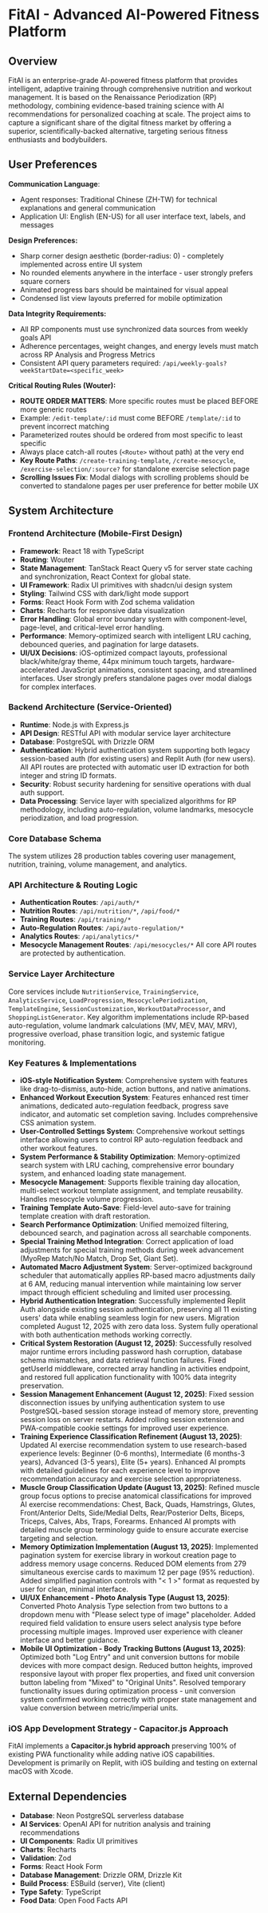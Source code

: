 # FitAI - Advanced AI-Powered Fitness Platform

## Overview
FitAI is an enterprise-grade AI-powered fitness platform that provides intelligent, adaptive training through comprehensive nutrition and workout management. It is based on the Renaissance Periodization (RP) methodology, combining evidence-based training science with AI recommendations for personalized coaching at scale. The project aims to capture a significant share of the digital fitness market by offering a superior, scientifically-backed alternative, targeting serious fitness enthusiasts and bodybuilders.

## User Preferences
**Communication Language**:
- Agent responses: Traditional Chinese (ZH-TW) for technical explanations and general communication
- Application UI: English (EN-US) for all user interface text, labels, and messages

**Design Preferences:**
- Sharp corner design aesthetic (border-radius: 0) - completely implemented across entire UI system
- No rounded elements anywhere in the interface - user strongly prefers square corners
- Animated progress bars should be maintained for visual appeal
- Condensed list view layouts preferred for mobile optimization

**Data Integrity Requirements:**
- All RP components must use synchronized data sources from weekly goals API
- Adherence percentages, weight changes, and energy levels must match across RP Analysis and Progress Metrics
- Consistent API query parameters required: `/api/weekly-goals?weekStartDate=<specific_week>`

**Critical Routing Rules (Wouter):**
- **ROUTE ORDER MATTERS**: More specific routes must be placed BEFORE more generic routes
- Example: `/edit-template/:id` must come BEFORE `/template/:id` to prevent incorrect matching
- Parameterized routes should be ordered from most specific to least specific
- Always place catch-all routes (`<Route>` without path) at the very end
- **Key Route Paths**: `/create-training-template`, `/create-mesocycle`, `/exercise-selection/:source?` for standalone exercise selection page
- **Scrolling Issues Fix**: Modal dialogs with scrolling problems should be converted to standalone pages per user preference for better mobile UX

## System Architecture

### Frontend Architecture (Mobile-First Design)
- **Framework**: React 18 with TypeScript
- **Routing**: Wouter
- **State Management**: TanStack React Query v5 for server state caching and synchronization, React Context for global state.
- **UI Framework**: Radix UI primitives with shadcn/ui design system
- **Styling**: Tailwind CSS with dark/light mode support
- **Forms**: React Hook Form with Zod schema validation
- **Charts**: Recharts for responsive data visualization
- **Error Handling**: Global error boundary system with component-level, page-level, and critical-level error handling.
- **Performance**: Memory-optimized search with intelligent LRU caching, debounced queries, and pagination for large datasets.
- **UI/UX Decisions**: iOS-optimized compact layouts, professional black/white/gray theme, 44px minimum touch targets, hardware-accelerated JavaScript animations, consistent spacing, and streamlined interfaces. User strongly prefers standalone pages over modal dialogs for complex interfaces.

### Backend Architecture (Service-Oriented)
- **Runtime**: Node.js with Express.js
- **API Design**: RESTful API with modular service layer architecture
- **Database**: PostgreSQL with Drizzle ORM
- **Authentication**: Hybrid authentication system supporting both legacy session-based auth (for existing users) and Replit Auth (for new users). All API routes are protected with automatic user ID extraction for both integer and string ID formats.
- **Security**: Robust security hardening for sensitive operations with dual auth support.
- **Data Processing**: Service layer with specialized algorithms for RP methodology, including auto-regulation, volume landmarks, mesocycle periodization, and load progression.

### Core Database Schema
The system utilizes 28 production tables covering user management, nutrition, training, volume management, and analytics.

### API Architecture & Routing Logic
- **Authentication Routes**: `/api/auth/*`
- **Nutrition Routes**: `/api/nutrition/*`, `/api/food/*`
- **Training Routes**: `/api/training/*`
- **Auto-Regulation Routes**: `/api/auto-regulation/*`
- **Analytics Routes**: `/api/analytics/*`
- **Mesocycle Management Routes**: `/api/mesocycles/*`
All core API routes are protected by authentication.

### Service Layer Architecture
Core services include `NutritionService`, `TrainingService`, `AnalyticsService`, `LoadProgression`, `MesocyclePeriodization`, `TemplateEngine`, `SessionCustomization`, `WorkoutDataProcessor`, and `ShoppingListGenerator`. Key algorithm implementations include RP-based auto-regulation, volume landmark calculations (MV, MEV, MAV, MRV), progressive overload, phase transition logic, and systemic fatigue monitoring.

### Key Features & Implementations
- **iOS-style Notification System**: Comprehensive system with features like drag-to-dismiss, auto-hide, action buttons, and native animations.
- **Enhanced Workout Execution System**: Features enhanced rest timer animations, dedicated auto-regulation feedback, progress save indicator, and automatic set completion saving. Includes comprehensive CSS animation system.
- **User-Controlled Settings System**: Comprehensive workout settings interface allowing users to control RP auto-regulation feedback and other workout features.
- **System Performance & Stability Optimization**: Memory-optimized search system with LRU caching, comprehensive error boundary system, and enhanced loading state management.
- **Mesocycle Management**: Supports flexible training day allocation, multi-select workout template assignment, and template reusability. Handles mesocycle volume progression.
- **Training Template Auto-Save**: Field-level auto-save for training template creation with draft restoration.
- **Search Performance Optimization**: Unified memoized filtering, debounced search, and pagination across all searchable components.
- **Special Training Method Integration**: Correct application of load adjustments for special training methods during week advancement (MyoRep Match/No Match, Drop Set, Giant Set).
- **Automated Macro Adjustment System**: Server-optimized background scheduler that automatically applies RP-based macro adjustments daily at 6 AM, reducing manual intervention while maintaining low server impact through efficient scheduling and limited user processing.
- **Hybrid Authentication Integration**: Successfully implemented Replit Auth alongside existing session authentication, preserving all 11 existing users' data while enabling seamless login for new users. Migration completed August 12, 2025 with zero data loss. System fully operational with both authentication methods working correctly.
- **Critical System Restoration (August 12, 2025)**: Successfully resolved major runtime errors including password hash corruption, database schema mismatches, and data retrieval function failures. Fixed getUserId middleware, corrected array handling in activities endpoint, and restored full application functionality with 100% data integrity preservation.
- **Session Management Enhancement (August 12, 2025)**: Fixed session disconnection issues by unifying authentication system to use PostgreSQL-based session storage instead of memory store, preventing session loss on server restarts. Added rolling session extension and PWA-compatible cookie settings for improved user experience.
- **Training Experience Classification Refinement (August 13, 2025)**: Updated AI exercise recommendation system to use research-based experience levels: Beginner (0-6 months), Intermediate (6 months-3 years), Advanced (3-5 years), Elite (5+ years). Enhanced AI prompts with detailed guidelines for each experience level to improve recommendation accuracy and exercise selection appropriateness.
- **Muscle Group Classification Update (August 13, 2025)**: Refined muscle group focus options to precise anatomical classifications for improved AI exercise recommendations: Chest, Back, Quads, Hamstrings, Glutes, Front/Anterior Delts, Side/Medial Delts, Rear/Posterior Delts, Biceps, Triceps, Calves, Abs, Traps, Forearms. Enhanced AI prompts with detailed muscle group terminology guide to ensure accurate exercise targeting and selection.
- **Memory Optimization Implementation (August 13, 2025)**: Implemented pagination system for exercise library in workout creation page to address memory usage concerns. Reduced DOM elements from 279 simultaneous exercise cards to maximum 12 per page (95% reduction). Added simplified pagination controls with "< 1 >" format as requested by user for clean, minimal interface.
- **UI/UX Enhancement - Photo Analysis Type (August 13, 2025)**: Converted Photo Analysis Type selection from two buttons to a dropdown menu with "Please select type of image" placeholder. Added required field validation to ensure users select analysis type before processing multiple images. Improved user experience with cleaner interface and better guidance.
- **Mobile UI Optimization - Body Tracking Buttons (August 13, 2025)**: Optimized both "Log Entry" and unit conversion buttons for mobile devices with more compact design. Reduced button heights, improved responsive layout with proper flex properties, and fixed unit conversion button labeling from "Mixed" to "Original Units". Resolved temporary functionality issues during optimization process - unit conversion system confirmed working correctly with proper state management and value conversion between metric/imperial units.

### iOS App Development Strategy - Capacitor.js Approach
FitAI implements a **Capacitor.js hybrid approach** preserving 100% of existing PWA functionality while adding native iOS capabilities. Development is primarily on Replit, with iOS building and testing on external macOS with Xcode.

## External Dependencies

- **Database**: Neon PostgreSQL serverless database
- **AI Services**: OpenAI API for nutrition analysis and training recommendations
- **UI Components**: Radix UI primitives
- **Charts**: Recharts
- **Validation**: Zod
- **Forms**: React Hook Form
- **Database Management**: Drizzle ORM, Drizzle Kit
- **Build Process**: ESBuild (server), Vite (client)
- **Type Safety**: TypeScript
- **Food Data**: Open Food Facts API